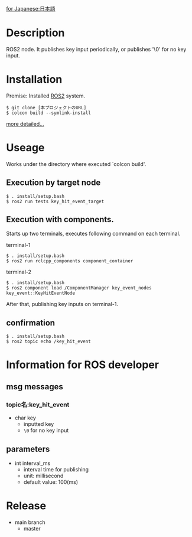 [for Japanese:日本語](docs/README_JP.md)

# Description
ROS2 node. It publishes key input periodically, or publishes '\0' for no key input.

# Installation
Premise: Installed [ROS2](https://index.ros.org/doc/ros2/) system.

```
$ git clone [本プロジェクトのURL]
$ colcon build --symlink-install
```

[more detailed...](docs/Installation.md)

# Useage
Works under the directory where executed `colcon build'.

## Execution by target node

```
$ . install/setup.bash
$ ros2 run tests key_hit_event_target
```

## Execution with components.
Starts up two terminals, executes following command on each terminal.

terminal-1
```
$ . install/setup.bash
$ ros2 run rclcpp_components component_container
```

terminal-2
```
$ . install/setup.bash
$ ros2 component load /ComponentManager key_event_nodes key_event::KeyHitEventNode
```

After that, publishing key inputs on terminal-1.

## confirmation

```
$ . install/setup.bash
$ ros2 topic echo /key_hit_event
```

# Information for ROS developer
## msg messages
### topic名:key_hit_event

* char key
    * inputted key
    * `\0` for no key input

## parameters

* int interval_ms
    * interval time for publishing
    * unit: millisecond
    * default value: 100(ms)

# Release
* main branch
    * master
